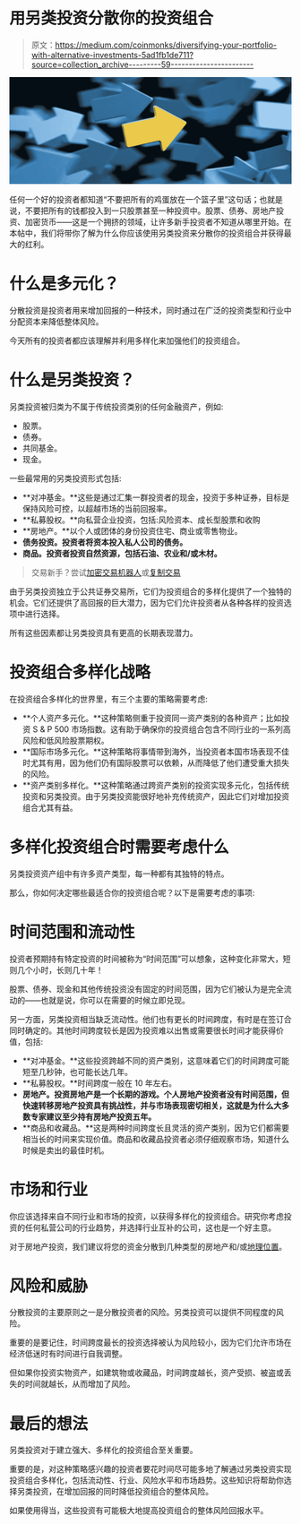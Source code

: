 # 用另类投资分散你的投资组合

> 原文：<https://medium.com/coinmonks/diversifying-your-portfolio-with-alternative-investments-5ad1fb1de711?source=collection_archive---------59----------------------->

![](img/d08d84b3fabdddd189187980f2d7ad35.png)

任何一个好的投资者都知道“不要把所有的鸡蛋放在一个篮子里”这句话；也就是说，不要把所有的钱都投入到一只股票甚至一种投资中。股票、债券、房地产投资、加密货币——这是一个拥挤的领域，让许多新手投资者不知道从哪里开始。在本帖中，我们将带你了解为什么你应该使用另类投资来分散你的投资组合并获得最大的红利。

# 什么是多元化？

分散投资是投资者用来增加回报的一种技术，同时通过在广泛的投资类型和行业中分配资本来降低整体风险。

今天所有的投资者都应该理解并利用多样化来加强他们的投资组合。

# 什么是另类投资？

另类投资被归类为不属于传统投资类别的任何金融资产，例如:

*   股票。
*   债券。
*   共同基金。
*   现金。

一些最常用的另类投资形式包括:

*   **对冲基金。**这些是通过汇集一群投资者的现金，投资于多种证券，目标是保持风险可控，以超越市场的当前回报率。
*   **私募股权。**向私营企业投资，包括:风险资本、成长型股票和收购
*   **房地产。**以个人或团体的身份投资住宅、商业或零售物业。
*   **债务投资。投资者将资本投入私人公司的债务。**
*   **商品。投资者投资自然资源，包括石油、农业和/或木材。**

> 交易新手？尝试[加密交易机器人](/coinmonks/crypto-trading-bot-c2ffce8acb2a)或[复制交易](/coinmonks/top-10-crypto-copy-trading-platforms-for-beginners-d0c37c7d698c)

由于另类投资独立于公共证券交易所，它们为投资组合的多样化提供了一个独特的机会。它们还提供了高回报的巨大潜力，因为它们允许投资者从各种各样的投资选项中进行选择。

所有这些因素都让另类投资具有更高的长期表现潜力。

# 投资组合多样化战略

在投资组合多样化的世界里，有三个主要的策略需要考虑:

*   **个人资产多元化。**这种策略侧重于投资同一资产类别的各种资产；比如投资 S & P 500 市场指数。这有助于确保你的投资组合包含不同行业的一系列高风险和低风险股票期权。
*   **国际市场多元化。**这种策略将事情带到海外，当投资者本国市场表现不佳时尤其有用，因为他们仍有国际股票可以依赖，从而降低了他们遭受重大损失的风险。
*   **资产类别多样化。**这种策略通过跨资产类别的投资实现多元化，包括传统投资和另类投资。由于另类投资能很好地补充传统资产，因此它们对增加投资组合尤其有益。

# 多样化投资组合时需要考虑什么

另类投资资产组中有许多资产类型，每一种都有其独特的特点。

那么，你如何决定哪些最适合你的投资组合呢？以下是需要考虑的事项:

# 时间范围和流动性

投资者预期持有特定投资的时间被称为“时间范围”可以想象，这种变化非常大，短则几个小时，长则几十年！

股票、债券、现金和其他传统投资没有固定的时间范围，因为它们被认为是完全流动的——也就是说，你可以在需要的时候立即兑现。

另一方面，另类投资相当缺乏流动性。他们也有更长的时间跨度，有时是在签订合同时确定的。其他时间跨度较长是因为投资难以出售或需要很长时间才能获得价值，包括:

*   **对冲基金。**这些投资跨越不同的资产类别，这意味着它们的时间跨度可能短至几秒钟，也可能长达几年。
*   **私募股权。**时间跨度一般在 10 年左右。
*   **房地产。投资房地产是一个长期的游戏。个人房地产投资者没有时间范围，但快速转移房地产投资具有挑战性，并与市场表现密切相关，这就是为什么大多数专家建议至少持有房地产投资五年。**
*   **商品和收藏品。**这是两种时间跨度长且灵活的资产类别，因为它们都需要相当长的时间来实现价值。商品和收藏品投资者必须仔细观察市场，知道什么时候是卖出的最佳时机。

# 市场和行业

你应该选择来自不同行业和市场的投资，以获得多样化的投资组合。研究你考虑投资的任何私营公司的行业趋势，并选择行业互补的公司，这也是一个好主意。

对于房地产投资，我们建议将您的资金分散到几种类型的房地产和/或[地理位置](https://blog.ark7.com/property-update/ark7-expands-to-chandler-az/)。

# 风险和威胁

分散投资的主要原则之一是分散投资者的风险。另类投资可以提供不同程度的风险。

重要的是要记住，时间跨度最长的投资选择被认为风险较小，因为它们允许市场在经济低迷时有时间进行自我调整。

但如果你投资实物资产，如建筑物或收藏品，时间跨度越长，资产受损、被盗或丢失的时间就越长，从而增加了风险。

# 最后的想法

另类投资对于建立强大、多样化的投资组合至关重要。

重要的是，对这种策略感兴趣的投资者要花时间尽可能多地了解通过另类投资实现投资组合多样化，包括流动性、行业、风险水平和市场趋势。这些知识将帮助你选择另类投资，在增加回报的同时降低投资组合的整体风险。

如果使用得当，这些投资有可能极大地提高投资组合的整体风险回报水平。